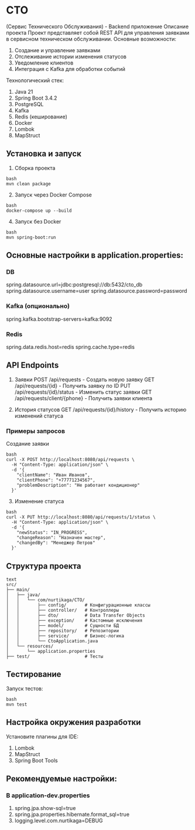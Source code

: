 # СТО 
(Сервис Технического Обслуживания) - Backend приложение
Описание проекта
Проект представляет собой REST API для управления заявками в сервисном техническом обслуживании. Основные возможности:

1. Создание и управление заявками
2. Отслеживание истории изменения статусов
3. Уведомление клиентов
4. Интеграция с Kafka для обработки событий


Технологический стек:
1. Java 21
2. Spring Boot 3.4.2
3. PostgreSQL
4. Kafka
5. Redis (кеширование)
6. Docker
7. Lombok
8. MapStruct

## Установка и запуск
1. Сборка проекта
```
bash
mvn clean package
```
2. Запуск через Docker Compose
```
bash
docker-compose up --build
```

4. Запуск без Docker
```
bash
mvn spring-boot:run
```

## Основные настройки в application.properties:

### DB
spring.datasource.url=jdbc:postgresql://db:5432/cto_db
spring.datasource.username=user
spring.datasource.password=password

### Kafka (опционально)
spring.kafka.bootstrap-servers=kafka:9092

### Redis
spring.data.redis.host=redis
spring.cache.type=redis

## API Endpoints
1. Заявки
POST /api/requests - Создать новую заявку
GET /api/requests/{id} - Получить заявку по ID
PUT /api/requests/{id}/status - Изменить статус заявки
GET /api/requests/client/{phone} - Получить заявки клиента

2. История статусов
GET /api/requests/{id}/history - Получить историю изменений статуса

### Примеры запросов
Создание заявки
```
bash
curl -X POST http://localhost:8080/api/requests \
  -H "Content-Type: application/json" \
  -d '{
    "clientName": "Иван Иванов",
    "clientPhone": "+77771234567",
    "problemDescription": "Не работает кондиционер"
  }'
```
3. Изменение статуса
```
bash
curl -X PUT http://localhost:8080/api/requests/1/status \
  -H "Content-Type: application/json" \
  -d '{
    "newStatus": "IN_PROGRESS",
    "changeReason": "Назначен мастер",
    "changedBy": "Менеджер Петров"
  }'
```
## Структура проекта
```
text
src/
├── main/
│   ├── java/
│   │   └── com/nurtikaga/CTO/
│   │       ├── config/       # Конфигурационные классы
│   │       ├── controller/   # Контроллеры
│   │       ├── dto/          # Data Transfer Objects
│   │       ├── exception/    # Кастомные исключения
│   │       ├── model/        # Сущности БД
│   │       ├── repository/   # Репозитории
│   │       ├── service/      # Бизнес-логика
│   │       └── CtoApplication.java
│   └── resources/
│       └── application.properties
├── test/                     # Тесты
```
## Тестирование
Запуск тестов:
```
bash
mvn test
```

## Настройка окружения разработки
Установите плагины для IDE:

1. Lombok
2. MapStruct
3. Spring Boot Tools

## Рекомендуемые настройки:
### В application-dev.properties
1. spring.jpa.show-sql=true
2. spring.jpa.properties.hibernate.format_sql=true
3. logging.level.com.nurtikaga=DEBUG
